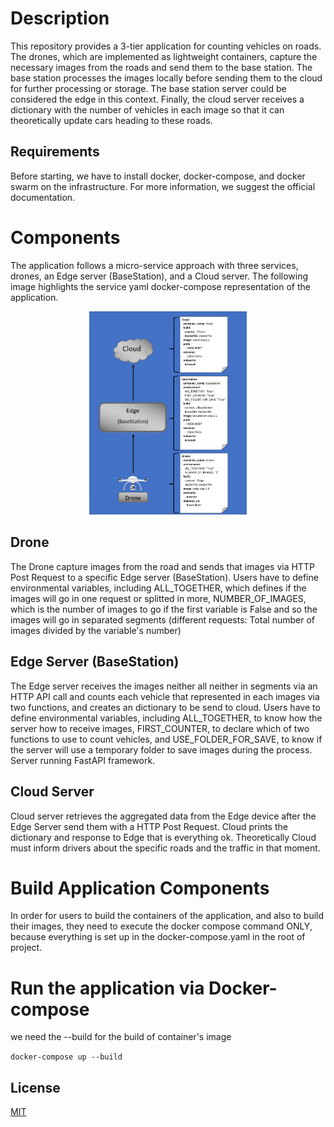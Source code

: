# Description

This repository provides a 3-tier application for counting vehicles on roads. The drones, which are implemented as lightweight containers, capture the necessary images from the roads and send them to the base station. The base station processes the images locally before sending them to the cloud for further processing or storage. The base station server could be considered the edge in this context. Finally, the cloud server receives a dictionary with the number of vehicles in each image so that it can theoretically update cars heading to these roads.

## Requirements

Before starting, we have to install docker, docker-compose, and docker swarm on the infrastructure. For more information, we suggest the official documentation.

# Components

The application follows a micro-service approach with three services, drones, an Edge server (BaseStation), and a Cloud server. The following image highlights the service yaml docker-compose representation of the application.

<p align="center">
  <img src="explain.png" width="50%" />
</p>

## Drone

The Drone capture images from the road and sends that images via HTTP Post Request to a specific Edge server (BaseStation). Users have to define environmental variables, including ALL_TOGETHER, which defines if the images will go in one request or splitted in more, NUMBER_OF_IMAGES, which is the number of images to go if the first variable is False and so the images will go in separated segments (different requests: Total number of images divided by the variable's number)

## Edge Server (BaseStation)

The Edge server receives the images neither all neither in segments via an HTTP API call and counts each vehicle that represented in each images via two functions, and creates an dictionary to be send to cloud. Users have to define environmental variables, including ALL_TOGETHER, to know how the server how to receive images, FIRST_COUNTER, to declare which of two functions to use to count vehicles, and USE_FOLDER_FOR_SAVE, to know if the server will use a temporary folder to save images during the process. Server running FastAPI framework.

## Cloud Server

Cloud server retrieves the aggregated data from the Edge device after the Edge Server send them with a HTTP Post Request. Cloud prints the dictionary and response to Edge that is everything ok. Theoretically Cloud must inform drivers about the specific roads and the traffic in that moment.

# Build Application Components

In order for users to build the containers of the application, and also to build their images, they need to execute the docker compose command ONLY, because everything is set up in the docker-compose.yaml in the root of project.

# Run the application via Docker-compose

we need the --build for the build of container's image

`docker-compose up --build`

## License
[MIT](https://choosealicense.com/licenses/mit/)
